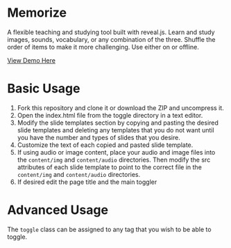 # Memorize
A flexible teaching and studying tool built with reveal.js. Learn and study images, sounds, vocabulary, or any combination of the three. Shuffle the order of items to make it more challenging. Use either on or offline.

[View Demo Here](https://kerrycobb.github.io/toggle)

# Basic Usage
1. Fork this repository and clone it or download the ZIP and uncompress it.
2. Open the index.html file from the toggle directory in a text editor.
3. Modify the slide templates section by copying and pasting the desired slide templates and deleting any templates that you do not want until you have the number and types of slides that you desire.
4. Customize the text of each copied and pasted slide template.
5. If using audio or image content, place your audio and image files into the `content/img` and `content/audio` directories. Then modify the src attributes of each slide template to point to the correct file in the `content/img` and `content/audio` directories.
6. If desired edit the page title and the main toggler

# Advanced Usage
The `toggle` class can be assigned to any tag that you wish to be able to toggle.

